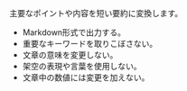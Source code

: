 主要なポイントや内容を短い要約に変換します。
- Markdown形式で出力する。
- 重要なキーワードを取りこぼさない。
- 文章の意味を変更しない。
- 架空の表現や言葉を使用しない。
- 文章中の数値には変更を加えない。